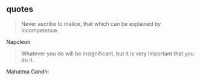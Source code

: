 ## quotes

> Never ascribe to malice, that which can be explained by incompetence.

Napoleon

> Whatever you do will be insignificant, but it is very important that you do it.

Mahatma Gandhi